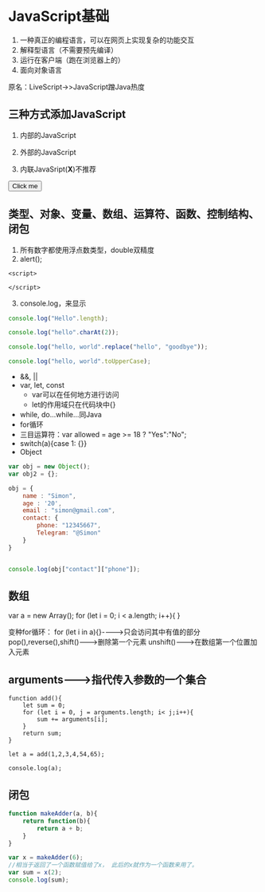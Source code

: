 JavaScript基础
===============
1. 一种真正的编程语言，可以在网页上实现复杂的功能交互
2. 解释型语言（不需要预先编译）
3. 运行在客户端（跑在浏览器上的）
4. 面向对象语言

原名：LiveScript->>JavaScript蹭Java热度

三种方式添加JavaScript
---------------
1. 内部的JavaScript 
  <script>
  </script>
2. 外部的JavaScript
  <script src = "script.js"> </script>
3. 内联JavaSript(**X**)不推荐
  <button onclick = "createPrargraph()">
  Click me
  </button>
  
类型、对象、变量、数组、运算符、函数、控制结构、闭包
----------------------
1. 所有数字都使用浮点数类型，double双精度
2. alert();
```
<script>

</script>
````

3. console.log，来显示

```JavaScript
console.log("Hello".length);

console.log("hello".charAt(2));

console.log("hello, world".replace("hello", "goodbye"));

console.log("hello, world".toUpperCase);
```

* &&, ||
* var, let, const
	* var可以在任何地方进行访问
	* let的作用域只在代码块中{}
* while, do...while...同Java
* for循环
* 三目运算符：var allowed = age >= 18 ?  "Yes":"No";
* switch(a){case 1: {}}
* Object
```JavaScript
var obj = new Object();
var obj2 = {};

obj = {
    name : "Simon",
    age : '20',
    email : "simon@gmail.com",
    contact: { 
        phone: "12345667",
        Telegram: "@Simon"
    }
}


console.log(obj["contact"]["phone"]);
```

数组
------------
var a = new Array();
for (let i = 0; i < a.length; i++){
}

变种for循环：
for (let i in a){}---->只会访问其中有值的部分
pop(),reverse(),shift()--->删除第一个元素
unshift()--->在数组第一个位置加入元素
 
 
arguments--->指代传入参数的一个集合
-----------
```
function add(){
    let sum = 0;
    for (let i = 0, j = arguments.length; i< j;i++){
        sum += arguments[i];
    }
    return sum;
}

let a = add(1,2,3,4,54,65);

console.log(a);
```

闭包
--------
```JavaScript
function makeAdder(a, b){
    return function(b){
        return a + b;
    }
}

var x = makeAdder(6);
//相当于返回了一个函数赋值给了x， 此后的x就作为一个函数来用了。
var sum = x(2);
console.log(sum);

```
